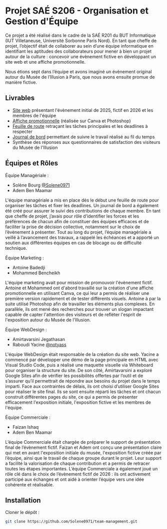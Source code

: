 # Projet SAÉ S206 - Organisation et Gestion d'Équipe
Ce projet a été réalisé dans le cadre de la SAÉ R201 du BUT Informatique (IUT Villetaneuse, Université Sorbonne Paris Nord).
En tant que cheffe de projet, l’objectif était de collaborer au sein d’une équipe informatique en identifiant les aptitudes des collaborateurs pour mener à bien un projet autour de la culture : concevoir une évènement fictive en développant un site web et une affiche promotionnelle.

Nous étions sept dans l’équipe et avons imaginé un évènement original autour du Musée de l’Illusion à Paris, que nous avons ensuite promue de manière fictive.


## Livrables

- [Site web](https://sites.google.com/view/lartdelillusioncom/ev%C3%A9nement-2025) présentant l'évènement initial de 2025, fictif en 2026 et les membres de l'équipe
- [Affiche promotionnelle](https://www.canva.com/design/DAGq_2DoRHY/nPcnL-ovTYFw0_dETwY86w/view?utm_content=DAGq_2DoRHY&utm_campaign=designshare&utm_medium=link2&utm_source=uniquelinks&utlId=hb10cb76af1) (réalisée sur Canva et Photoshop)
- [Feuille de route](https://docs.google.com/spreadsheets/d/1fUgs3qmYT2sY5kPIxB59fxMXRvpW7I-5Rny-NXZbB0Q/edit?usp=sharing) retraçant les tâches principales et les deadlines à respecter
- [Journal de bord](https://docs.google.com/spreadsheets/d/1prjRxV0odOUpLRArmCEWxTsZsykl20CV2J-b92nD92M/edit?usp=sharing) permettant de suivre le travail réalisé au fil du temps
- Synthèse des réponses aux questionnaires de satisfaction des visiteurs du Musée de l'Illusion


## Équipes et Rôles

Équipe Managériale : 
  - Solène Bourg [@Solene0971](https://github.com/Solene0971/)
  - Adem Ben Maamar

  L'équipe managériale a mis en place dès le début une feuille de route pour organiser les tâches et fixer les deadlines. Un journal de bord a également été créé pour assurer le suivi des contributions de chaque membre. En tant que cheffe de projet, j’avais pour rôle d’identifier les forces et les préférences de chacun afin de constituer des équipes efficaces et de faciliter la prise de décision collective, notamment sur le choix de l’évènement à présenter.
Tout au long du projet, l’équipe managériale a veillé à l’avancement des travaux, a rappelé les échéances et a apporté un soutien aux différentes équipes en cas de blocage ou de difficulté technique.

Équipe Marketing : 
  - Antoine Badedji
  - Mohammed Bencheikh

  L'équipe marketing avait pour mission de promouvoir l'évènement fictif. Antoine et Mohammed ont d'abord travaillé sur la création d'une affiche promotionnelle en utilisant Canva, ce qui leur a permis de réaliser une première version rapidement et de tester différents visuels. Antoine à par la suite utilisé Photoshop afin de travailler les éléments plus complexes. En parallèle, ils ont mené des recherches pour trouver un slogan impactant capable de capter l'attention des visiteurs et de refléter l'esprit de l'exposition autour du Musée de l'Illusion.


Équipe WebDesign : 
  - Amirtavarsini Jegathasan
  - Raboudi Yacine [@notyass](https://github.com/notyass/)

  L'équipe WebDesign était responsable de la création du site web. Yacine a commencé par développer une démo de la page principale en HTML avec Visual Studio Code, puis a réalisé une maquette visuelle via Whiteboard pour organiser la structure du site.
De son côté, Amirtavarsini a exploré Google Sites afin de vérifier les possibilités offertes par l’outil et de s’assurer qu’il permettrait de répondre aux besoins du projet dans le temps imparti.
Face aux contraintes de délais, ils ont choisi d’utiliser Google Sites pour réaliser le site final. Ils se sont ensuite réparti les tâches et ont chacun construit différentes pages du site, ce qui a permis de présenter efficacement l'exposition initiale, l'exposition fictive et les membres de l'équipe.


Équipe Commerciale : 
  - Faizan Ishaq
  - Adem Ben Maamar

  L’équipe Commerciale était chargée de préparer le support de présentation final de l’évènement fictif. Faizan et Adem ont conçu une présentation claire qui met en avant l'exposition initiale du musée, l'exposition fictive créée par l’équipe, ainsi que le travail de chaque groupe durant le projet. Leur support a facilité la valorisation de chaque contribution et a permis de retracer toutes les étapes importantes.
L’équipe Commerciale a également joué un rôle clé dans le choix de l’évènement fictif de 2026 : ils ont activement participé aux échanges et ont aidé à orienter l’équipe vers une idée cohérente et réalisable.


## Installation

Cloner le dépôt :

   ```bash
   git clone https://github.com/Solene0971/team-management.git
